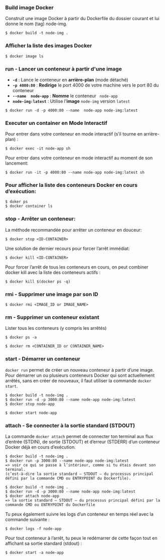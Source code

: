 ### Build image Docker
Construit une image Docker à partir du Dockerfile du dossier courant et lui donne le nom (tag) node-img.
```
$ docker build -t node-img .
```
### Afficher la liste des images Docker
```
$ docker image ls
```
### run - Lancer un conteneur à partir d'une image
- **`-d`** : Lance le conteneur en **arrière-plan** (mode détaché)
- **`-p 4000:80`** : **Redirige** le port 4000 de votre machine vers le port 80 du conteneur
- **`--name  node-app`** : **Nomme** le conteneur ` node-app`
- **`node-img:latest`** : Utilise l'**image** `node-img` version `latest`

```
$ docker run -d -p 4000:80 --name  node-app node-img:latest
```

### Executer un container en Mode Interactif
Pour entrer dans votre conteneur en mode interactif (s’il tourne en arrière-plan) :
```
$ docker exec -it node-app sh
```

Pour entrer dans votre conteneur en mode interactif au moment de son lancement:
```
$ docker run -it -p 4000:80 --name node-app node-img:latest sh
```

### Pour afficher la liste des conteneurs Docker en cours d’exécution:
```
$ doker ps
$ docker container ls
```

### stop - Arrêter un conteneur:
La méthode recommandée pour arrêter un conteneur en douceur:
```
$ docker stop <ID-CONTAINER>
```

Une solution de dernier recours pour forcer l’arrêt immédiat:
```
$ docker kill <ID-CONTAINER>
```

Pour forcer l’arrêt de tous les conteneurs en cours, on peut combiner docker kill avec la liste des conteneurs actifs :
```
$ docker kill $(docker ps -q)
```
### rmi - Supprimer une image par son ID
```
$ docker rmi <IMAGE_ID or IMAGE_NAME>
```

### rm - Supprimer un conteneur existant
Lister tous les conteneurs (y compris les arrêtés)
```
$ docker ps -a
```
```
$ docker rm <CONTAINER_ID or CONTAINER_NAME>
```

### start - Démarrer un conteneur

`docker run` permet de créer un nouveau conteneur à partir d’une image.
Pour démarrer un ou plusieurs conteneurs Docker qui sont actuellement arrêtés, sans en créer de nouveaux, il faut utiliser la commande `docker start`.

```
$ docker build -t node-img .
$ docker run -d -p 3000:80 --name node-app node-img:latest
$ docker stop node-app
```
``` 
$ docker start node-app
```

### attach -  Se connecter à la sortie standard (STDOUT)
La commande `docker attach` permet de connecter ton terminal aux flux d’entrée (STDIN), de sortie (STDOUT) et d’erreur (STDERR) d’un conteneur Docker déjà en cours d’exécution.
```
$ docker build -t node-img .
$ docker run -p 3000:80 --name node-app node-img:latest
=> voir ce qui se passe à l’intérieur, comme si tu étais devant son terminal. 
(c’est-à-dire la sortie standard – STDOUT – du processus principal défini par la commande CMD ou ENTRYPOINT du Dockerfile).

```
``` 
$ docker build -t node-img .
$ docker run -d -p 3000:80 --name node-app node-img:latest
$ docker attach node-app
=> la sortie standard – STDOUT – du processus principal défini par la commande CMD ou ENTRYPOINT du Dockerfile
```

Tu peux également suivre les logs d’un conteneur en temps réel avec la commande suivante :
```
$ docker logs -f node-app
```

Pour tout conteneur à l’arrêt, tu peux le redémarrer de cette façon tout en affichant sa sortie standard (stdout) :
```
$ docker start -a node-app
```
